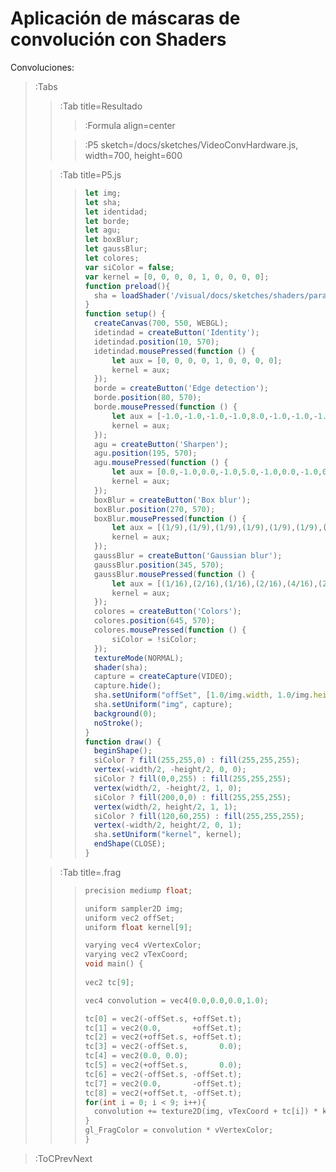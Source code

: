 # Aplicación de máscaras de convolución con Shaders
Convoluciones:

> :Tabs
> > :Tab title=Resultado
> > 
> > > :Formula align=center
> >
> > > :P5 sketch=/docs/sketches/VideoConvHardware.js, width=700, height=600
>
> > :Tab title=P5.js
> >
> > 
> > > ```javascript
> > >let img;
> > >let sha;
> > >let identidad;
> > >let borde;
> > >let agu;
> > >let boxBlur;
> > >let gaussBlur;
> > >let colores;
> > >var siColor = false;
> > >var kernel = [0, 0, 0, 0, 1, 0, 0, 0, 0];
> > >function preload(){
> > >   sha = loadShader('/visual/docs/sketches/shaders/paraTodos.vert','/visual/docs/sketches/shaders/imaConv.frag');
> > >}
> > >function setup() {
> > >   createCanvas(700, 550, WEBGL);
> > >   idetindad = createButton('Identity');
> > >   idetindad.position(10, 570);
> > >   idetindad.mousePressed(function () { 
> > >       let aux = [0, 0, 0, 0, 1, 0, 0, 0, 0];
> > >       kernel = aux;
> > >   });
> > >   borde = createButton('Edge detection');
> > >   borde.position(80, 570);
> > >   borde.mousePressed(function () {
> > >       let aux = [-1.0,-1.0,-1.0,-1.0,8.0,-1.0,-1.0,-1.0,-1.0];
> > >       kernel = aux;
> > >   });
> > >   agu = createButton('Sharpen');
> > >   agu.position(195, 570);
> > >   agu.mousePressed(function () {
> > >       let aux = [0.0,-1.0,0.0,-1.0,5.0,-1.0,0.0,-1.0,0.0];
> > >       kernel = aux;
> > >   });
> > >   boxBlur = createButton('Box blur');
> > >   boxBlur.position(270, 570);
> > >   boxBlur.mousePressed(function () {
> > >       let aux = [(1/9),(1/9),(1/9),(1/9),(1/9),(1/9),(1/9),(1/9),(1/9)];
> > >       kernel = aux;
> > >   });
> > >   gaussBlur = createButton('Gaussian blur');
> > >   gaussBlur.position(345, 570);
> > >   gaussBlur.mousePressed(function () {
> > >       let aux = [(1/16),(2/16),(1/16),(2/16),(4/16),(2/16),(1/16),(2/16),(1/16)];
> > >       kernel = aux;
> > >   });
> > >   colores = createButton('Colors');
> > >   colores.position(645, 570);
> > >   colores.mousePressed(function () {
> > >       siColor = !siColor;
> > >   });
> > >   textureMode(NORMAL);
> > >   shader(sha);
> > >   capture = createCapture(VIDEO);
> > >   capture.hide();
> > >   sha.setUniform("offSet", [1.0/img.width, 1.0/img.height]);
> > >   sha.setUniform("img", capture);
> > >   background(0);
> > >   noStroke();
> > >}
> > >function draw() { 
> > >   beginShape();
> > >   siColor ? fill(255,255,0) : fill(255,255,255);
> > >   vertex(-width/2, -height/2, 0, 0);
> > >   siColor ? fill(0,0,255) : fill(255,255,255);
> > >   vertex(width/2, -height/2, 1, 0);
> > >   siColor ? fill(200,0,0) : fill(255,255,255); 
> > >   vertex(width/2, height/2, 1, 1); 
> > >   siColor ? fill(120,60,255) : fill(255,255,255);
> > >   vertex(-width/2, height/2, 0, 1); 
> > >   sha.setUniform("kernel", kernel);
> > >   endShape(CLOSE);
> > >}
> > > ```
>
> > :Tab title=.frag
> >
> >
> > > ```c
> > >precision mediump float;
> > >
> > >uniform sampler2D img;
> > >uniform vec2 offSet;
> > >uniform float kernel[9];
> > >
> > >varying vec4 vVertexColor;
> > >varying vec2 vTexCoord;
> > >void main() {
> > >  
> > > vec2 tc[9];
> > > 
> > > vec4 convolution = vec4(0.0,0.0,0.0,1.0);
> > >
> > > tc[0] = vec2(-offSet.s, +offSet.t);
> > > tc[1] = vec2(0.0,       +offSet.t);
> > > tc[2] = vec2(+offSet.s, +offSet.t);
> > > tc[3] = vec2(-offSet.s,       0.0);
> > > tc[4] = vec2(0.0, 0.0);
> > > tc[5] = vec2(+offSet.s,       0.0);
> > > tc[6] = vec2(-offSet.s, -offSet.t);
> > > tc[7] = vec2(0.0,       -offSet.t);
> > > tc[8] = vec2(+offSet.t, -offSet.t);
> > > for(int i = 0; i < 9; i++){
> > >   convolution += texture2D(img, vTexCoord + tc[i]) * kernel[i];
> > > }
> > > gl_FragColor = convolution * vVertexColor;  
> > >}
> > > ```

> :ToCPrevNext